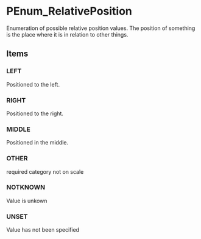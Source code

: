 # PEnum_RelativePosition

Enumeration of possible relative position values. The position of something is the place where it is in relation to other things.<!-- end of definition -->

## Items

### LEFT
Positioned to the left.

### RIGHT
Positioned to the right.

### MIDDLE
Positioned in the middle.

### OTHER
required category not on scale

### NOTKNOWN
Value is unkown

### UNSET
Value has not been specified
